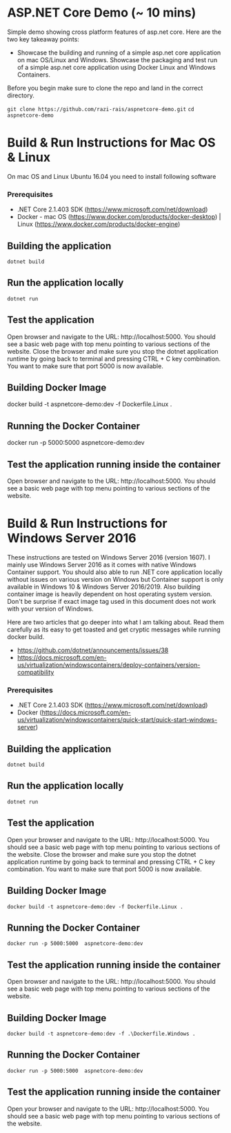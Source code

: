 # ASP.NET Core Demo (~ 10 mins)
Simple demo showing cross platform features of asp.net core. Here are the two key takeaway points:

* Showcase the building and running of a simple asp.net core application on mac OS/Linux and Windows.
 Showcase the packaging and test run of a simple asp.net core application using Docker Linux and Windows Containers. 


Before you begin make sure to clone the repo and land in the correct directory. 

```git clone https://github.com/razi-rais/aspnetcore-demo.git```
```cd aspnetcore-demo```


# Build & Run Instructions for Mac OS & Linux

On mac OS and Linux Ubuntu 16.04 you need to install following software 

### Prerequisites 
* .NET Core 2.1.403 SDK (https://www.microsoft.com/net/download)
* Docker - mac OS (https://www.docker.com/products/docker-desktop) | Linux (https://www.docker.com/products/docker-engine)

## Building the application

```dotnet build``` 

## Run the application locally

```dotnet run```

## Test the application 

Open browser and navigate to the URL: http://localhost:5000. You should see a basic web page with top menu pointing to various sections of the website. Close the browser and make sure you stop the dotnet application runtime by going back to terminal and pressing CTRL + C key combination. You want to make sure that port 5000 is now available.

## Building Docker Image 

docker build -t aspnetcore-demo:dev -f Dockerfile.Linux .

## Running the Docker Container

docker run -p 5000:5000  aspnetcore-demo:dev  

## Test the application running inside the container 

Open browser and navigate to the URL: http://localhost:5000. You should see a basic web page with top menu pointing to various sections of the website.


# Build & Run Instructions for Windows Server 2016 

These instructions are tested on Windows Server 2016 (version 1607). I mainly use Windows Server 2016 as it comes with native Windows Container support. You should also able to run .NET core application locally without issues on various version on Windows but Container support is only available in Windows 10 & Windows Server 2016/2019. Also building container image is heavily dependent on host operating system version. Don't be surprise if exact image tag used in this document does not work with your version of Windows. 

Here are two articles that go deeper into what I am talking about. Read them carefully as its easy to get toasted and get cryptic messages while running docker build.

* https://github.com/dotnet/announcements/issues/38 
* https://docs.microsoft.com/en-us/virtualization/windowscontainers/deploy-containers/version-compatibility

### Prerequisites 
* .NET Core 2.1.403 SDK (https://www.microsoft.com/net/download)
* Docker (https://docs.microsoft.com/en-us/virtualization/windowscontainers/quick-start/quick-start-windows-server)

## Building the application

```dotnet build``` 

## Run the application locally

```dotnet run``` 

## Test the application 

Open your browser and navigate to the URL: http://localhost:5000. You should see a basic web page with top menu pointing to various sections of the website. Close the browser and make sure you stop the dotnet application runtime by going back to terminal and pressing CTRL + C key combination. You want to make sure that port 5000 is now available.

## Building Docker Image 

```docker build -t aspnetcore-demo:dev -f Dockerfile.Linux .```

## Running the Docker Container

```docker run -p 5000:5000  aspnetcore-demo:dev```  

## Test the application running inside the container 

Open browser and navigate to the URL: http://localhost:5000. You should see a basic web page with top menu pointing to various sections of the website.

## Building Docker Image 

```docker build -t aspnetcore-demo:dev -f .\Dockerfile.Windows .```

## Running the Docker Container

```docker run -p 5000:5000  aspnetcore-demo:dev```  

## Test the application running inside the container 

Open your browser and navigate to the URL: http://localhost:5000. You should see a basic web page with top menu pointing to various sections of the website.




